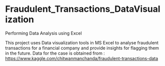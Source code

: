 # Fraudulent_Transactions_DataVisualization
Performing Data Analysis using Excel

This project uses Data visualization tools in MS Excel to analyse fraudulent transactions for a financial company and provide insights for flagging them in the future. 
Data for the case is obtained from :
https://www.kaggle.com/chitwanmanchanda/fraudulent-transactions-data
